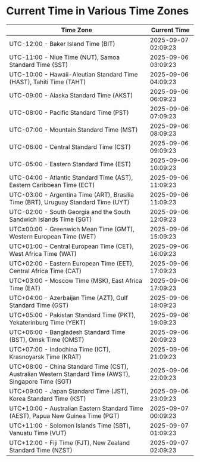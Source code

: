 # Current Time in Various Time Zones

| Time Zone | Current Time |
|-----------|--------------|
| UTC-12:00 - Baker Island Time (BIT) | 2025-09-07 02:09:23 |
| UTC-11:00 - Niue Time (NUT), Samoa Standard Time (SST) | 2025-09-06 03:09:23 |
| UTC-10:00 - Hawaii-Aleutian Standard Time (HAST), Tahiti Time (TAHT) | 2025-09-06 04:09:23 |
| UTC-09:00 - Alaska Standard Time (AKST) | 2025-09-06 06:09:23 |
| UTC-08:00 - Pacific Standard Time (PST) | 2025-09-06 07:09:23 |
| UTC-07:00 - Mountain Standard Time (MST) | 2025-09-06 08:09:23 |
| UTC-06:00 - Central Standard Time (CST) | 2025-09-06 09:09:23 |
| UTC-05:00 - Eastern Standard Time (EST) | 2025-09-06 10:09:23 |
| UTC-04:00 - Atlantic Standard Time (AST), Eastern Caribbean Time (ECT) | 2025-09-06 11:09:23 |
| UTC-03:00 - Argentina Time (ART), Brasília Time (BRT), Uruguay Standard Time (UYT) | 2025-09-06 11:09:23 |
| UTC-02:00 - South Georgia and the South Sandwich Islands Time (SGT) | 2025-09-06 12:09:23 |
| UTC±00:00 - Greenwich Mean Time (GMT), Western European Time (WET) | 2025-09-06 15:09:23 |
| UTC+01:00 - Central European Time (CET), West Africa Time (WAT) | 2025-09-06 16:09:23 |
| UTC+02:00 - Eastern European Time (EET), Central Africa Time (CAT) | 2025-09-06 17:09:23 |
| UTC+03:00 - Moscow Time (MSK), East Africa Time (EAT) | 2025-09-06 17:09:23 |
| UTC+04:00 - Azerbaijan Time (AZT), Gulf Standard Time (GST) | 2025-09-06 18:09:23 |
| UTC+05:00 - Pakistan Standard Time (PKT), Yekaterinburg Time (YEKT) | 2025-09-06 19:09:23 |
| UTC+06:00 - Bangladesh Standard Time (BST), Omsk Time (OMST) | 2025-09-06 20:09:23 |
| UTC+07:00 - Indochina Time (ICT), Krasnoyarsk Time (KRAT) | 2025-09-06 21:09:23 |
| UTC+08:00 - China Standard Time (CST), Australian Western Standard Time (AWST), Singapore Time (SGT) | 2025-09-06 22:09:23 |
| UTC+09:00 - Japan Standard Time (JST), Korea Standard Time (KST) | 2025-09-06 23:09:23 |
| UTC+10:00 - Australian Eastern Standard Time (AEST), Papua New Guinea Time (PGT) | 2025-09-07 00:09:23 |
| UTC+11:00 - Solomon Islands Time (SBT), Vanuatu Time (VUT) | 2025-09-07 01:09:23 |
| UTC+12:00 - Fiji Time (FJT), New Zealand Standard Time (NZST) | 2025-09-07 02:09:23 |
